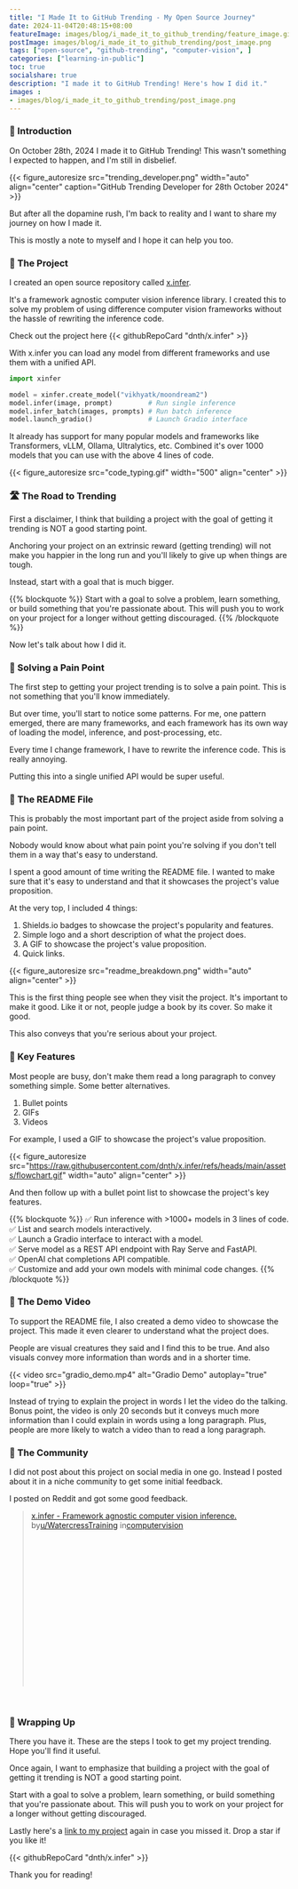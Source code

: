 ```yaml
---
title: "I Made It to GitHub Trending - My Open Source Journey"
date: 2024-11-04T20:48:15+08:00
featureImage: images/blog/i_made_it_to_github_trending/feature_image.gif
postImage: images/blog/i_made_it_to_github_trending/post_image.png
tags: ["open-source", "github-trending", "computer-vision", ]
categories: ["learning-in-public"]
toc: true
socialshare: true
description: "I made it to GitHub Trending! Here's how I did it."
images : 
- images/blog/i_made_it_to_github_trending/post_image.png
---
```



### 👋 Introduction

On October 28th, 2024 I made it to GitHub Trending! This wasn't something I expected to happen, and I'm still in disbelief.

{{< figure_autoresize src="trending_developer.png" width="auto" align="center" caption="GitHub Trending Developer for 28th October 2024" >}}

But after all the dopamine rush, I'm back to reality and I want to share my journey on how I made it. 

This is mostly a note to myself and I hope it can help you too.

### 🚀 The Project
I created an open source repository called [x.infer](https://github.com/dnth/x.infer). 

It's a framework agnostic computer vision inference library. 
I created this to solve my problem of using difference computer vision frameworks without the hassle of rewriting the inference code.

Check out the project here
{{< githubRepoCard "dnth/x.infer" >}}

With x.infer you can load any model from different frameworks and use them with a unified API.

```python
import xinfer

model = xinfer.create_model("vikhyatk/moondream2")
model.infer(image, prompt)         # Run single inference
model.infer_batch(images, prompts) # Run batch inference
model.launch_gradio()              # Launch Gradio interface
```

It already has support for many popular models and frameworks like Transformers, vLLM, Ollama, Ultralytics, etc. Combined it's over 1000 models that you can use with the above 4 lines of code.

{{< figure_autoresize src="code_typing.gif" width="500" align="center" >}}


### 🛣️ The Road to Trending

First a disclaimer, I think that building a project with the goal of getting it trending is NOT a good starting point. 

Anchoring your project on an extrinsic reward (getting trending) will not make you happier in the long run and you'll likely to give up when things are tough.

Instead, start with a goal that is much bigger. 

{{% blockquote %}}
Start with a goal to solve a problem, learn something, or build something that you're passionate about.
This will push you to work on your project for a longer without getting discouraged.
{{% /blockquote %}}

Now let's talk about how I did it.

### 🎯 Solving a Pain Point
The first step to getting your project trending is to solve a pain point. This is not something that you'll know immediately. 

But over time, you'll start to notice some patterns.
For me, one pattern emerged, there are many frameworks, and each framework has its own way of loading the model, inference, and post-processing, etc. 

Every time I change framework, I have to rewrite the inference code. This is really annoying.

Putting this into a single unified API would be super useful.

### 📝 The README File
This is probably the most important part of the project aside from solving a pain point.

Nobody would know about what pain point you're solving if you don't tell them in a way that's easy to understand.

I spent a good amount of time writing the README file. I wanted to make sure that it's easy to understand and that it showcases the project's value proposition.

At the very top, I included 4 things:
1. Shields.io badges to showcase the project's popularity and features.
2. Simple logo and a short description of what the project does.
3. A GIF to showcase the project's value proposition.
4. Quick links.

{{< figure_autoresize src="readme_breakdown.png" width="auto" align="center" >}}

This is the first thing people see when they visit the project. It's important to make it good. Like it or not, people judge a book by its cover. So make it good.

This also conveys that you're serious about your project.

### 🌟 Key Features

Most people are busy, don't make them read a long paragraph to convey something simple. Some better alternatives.

1. Bullet points
2. GIFs
3. Videos

For example, I used a GIF to showcase the project's value proposition.

{{< figure_autoresize src="https://raw.githubusercontent.com/dnth/x.infer/refs/heads/main/assets/flowchart.gif" width="auto" align="center" >}}

And then follow up with a bullet point list to showcase the project's key features.

{{% blockquote %}}
✅ Run inference with >1000+ models in 3 lines of code.\
✅ List and search models interactively.\
✅ Launch a Gradio interface to interact with a model.\
✅ Serve model as a REST API endpoint with Ray Serve and FastAPI.\
✅ OpenAI chat completions API compatible.\
✅ Customize and add your own models with minimal code changes.
{{% /blockquote %}}



### 🎥 The Demo Video
To support the README file, I also created a demo video to showcase the project. This made it even clearer to understand what the project does. 

People are visual creatures they said and I find this to be true. And also visuals convey more information than words and in a shorter time.

{{< video src="gradio_demo.mp4" alt="Gradio Demo" autoplay="true" loop="true" >}}

Instead of trying to explain the project in words I let the video do the talking. Bonus point, the video is only 20 seconds but it conveys much more information than I could explain in words using a long paragraph. Plus, people are more likely to watch a video than to read a long paragraph.

### 👥 The Community

I did not post about this project on social media in one go. Instead I posted about it in a niche community to get some initial feedback.

I posted on Reddit and got some good feedback.

<blockquote class="reddit-embed-bq" style="height:316px" data-embed-locale="en-EN" data-embed-height="316"><a href="https://www.reddit.com/r/computervision/comments/1gbmuum/xinfer_framework_agnostic_computer_vision/">x.infer - Framework agnostic computer vision inference.</a><br> by<a href="https://www.reddit.com/user/WatercressTraining/">u/WatercressTraining</a> in<a href="https://www.reddit.com/r/computervision/">computervision</a></blockquote><script async="" src="https://embed.reddit.com/widgets.js" charset="UTF-8"></script>

</br>

### 🎁 Wrapping Up

There you have it. These are the steps I took to get my project trending. Hope you'll find it useful.

Once again, I want to emphasize that building a project with the goal of getting it trending is NOT a good starting point. 

Start with a goal to solve a problem, learn something, or build something that you're passionate about.
This will push you to work on your project for a longer without getting discouraged.

Lastly here's a [link to my project](https://github.com/dnth/x.infer) again in case you missed it. Drop a star if you like it!

{{< githubRepoCard "dnth/x.infer" >}}

Thank you for reading!
